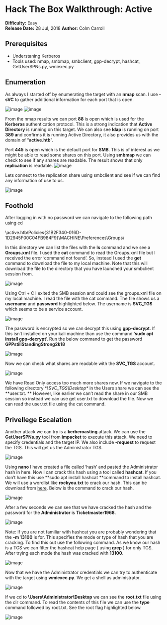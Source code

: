 # Hack The Box Walkthrough: Active
**Difficulty:** Easy  
**Release Date:** 28 Jul, 2018
**Author:** Colm Carroll


## Prerequisites
- Understaning Kerberos
- Tools used: nmap, smbmap, smbclient, gpp-decrypt, hashcat, GetUserSPNs.py, wmiexec.py


## Enumeration 

As always I started off by enumerating the target with an **nmap** scan. I use **-sVC** to gather additional information for each port that is open. 

![image](https://github.com/user-attachments/assets/078e282d-bfee-45f8-9e25-3b9e9df9e7f9)
![image](https://github.com/user-attachments/assets/72d2b013-047d-4170-8c75-b8b1681f446c)

From the nmap results we can port **88** is open which is used for the **Kerberos** authentication protocol. This is a strong indication that **Active Directory** is running on this target. 
We can also see **ldap** is running on port **389 a**nd confirms it is running Active Directory, it also provides us with the domain of “**active.htb**”. 

Port **445** is open which is the default port for **SMB**. This is of interest as we might be able to read some shares on this port.
Using **smbmap** we can check to see if any shares are readable. The result shows that only **replication** is readable. 
![image](https://github.com/user-attachments/assets/4adf1b67-d528-400c-b485-4f56f8c4a65f)

Lets connect to the replication share using smbclient and see if we can find any information of use to us. 

![image](https://github.com/user-attachments/assets/6886c0f1-863f-400d-8ff7-5f05f2d7c1d6)

## Foothold

After logging in with no password we can navigate to the following path using cd

\active.htb\Policies\{31B2F340-016D-1D2945F00C04FB984F9}\MACHINE\Preferences\Groups\

In this directory we can list the files with the **ls** command and we see a **Groups.xml** file. I used the **cat** command to read the Groups.xml file but I received the error ‘command not found’. 
So, instead I used the **get** command to download the file to my local machine. Note that this will download the file to the directory that you have launched your smbclient session from. 

![image](https://github.com/user-attachments/assets/e05e2a0b-7a6a-4b80-a0a5-16bc4f7e0561)

Using Ctrl + C I exited the SMB session and could see the groups.xml file on my local machine. I read the file with the cat command. 
The file shows us a **username** and **password** highlighted below. The username is **SVC_TGS** which seems to be a service account.

![image](https://github.com/user-attachments/assets/2344bfcd-6934-44bd-921c-b83557f97169)

The password is encrypted so we can decrypt this using **gpp-decrypt**. If this isn’t installed on your kali machine than use the command ‘**sudo apt install gpp-decrypt**’. 
Run the below command to get the password **GPPstillStandingStrong2k18**

![image](https://github.com/user-attachments/assets/a220997b-3896-424f-8e78-035fc2b1441a)

Now we can check what shares are readable with the **SVC_TGS** account. 

![image](https://github.com/user-attachments/assets/a8a9c4ab-0ea8-4e5c-a576-4ef4531ce4e4)

We have Read Only access too much more shares now. If we navigate to the following directory **\SVC_TGS\Desktop\** in the Users share we can see the **user.txt. **
However, like earlier we can’t read the share in our SMB session so instead we can use get user.txt to download the file. Now we can read the user.txt file using the cat command. 


## Privellege Escalation

Another attack we can try is a **kerberoasting** attack. We can use the **GetUserSPNs.py** tool from **impacket** to execute this attack.
We need to specify credentials and the target IP. We also include **-request** to request the TGS. This will get us the Administrator TGS. 

![image](https://github.com/user-attachments/assets/680bc7d1-e63c-4153-bdd5-4233862cf69b)

Using **nano** I have created a file called ‘hash’ and pasted the Administrator hash in here. Now I can crack this hash using a tool called **hashcat**. 
If you don’t have this use **sudo apt install hashcat **command to install hashcat. 
We will use a wordlist like **rockyou.txt** to crack our hash. This can be download from [here](https://www.google.com/url?sa=t&source=web&rct=j&opi=89978449&url=https://github.com/brannondorsey/naive-hashcat/releases/download/data/rockyou.txt&ved=2ahUKEwiIj8-QsPiKAxVeZ0EAHYxuLj0QFnoECAsQAQ&usg=AOvVaw3snAERl1mU6Ccr4WFEazBdurl). Below is the command to crack our hash. 

![image](https://github.com/user-attachments/assets/a13d3af9-a525-4352-8a76-e3b93a8b5292)

After a few seconds we can see that we have cracked the hash and the password for the **Administrator** is **Ticketmaster1968**.

![image](https://github.com/user-attachments/assets/e656eb2d-94bc-4c64-8358-97fbd1f461a4)

Note: If you are not familiar with hashcat you are probably wondering that the **-m 13100** is for. This specifies the mode or type of hash that you are cracking. To find this out use the following command. 
As we know our hash is a TGS we can filter the hashcat help page ( using **grep** ) for only TGS. After trying each mode the hash was cracked with **13100**. 

![image](https://github.com/user-attachments/assets/5fc0743a-11de-4bf9-89ca-a7d13225e5d0)

Now that we have the Administrator credentials we can try to authenticate with the target using **wmiexec.py**. We get a shell as administrator.

![image](https://github.com/user-attachments/assets/ffd458d2-4d16-482f-b67a-af16e3727255)

 If we cd to **\Users\Administrator\Desktop** we can see the **root.txt** file using the dir command. To read the contents of this file we can use the **type** command followed by root.txt.
 See the root flag highlighted below.

 ![image](https://github.com/user-attachments/assets/fd0b7599-663d-4e6c-af5e-1b376c01a43f)







 






